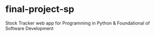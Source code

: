 # final-project-sp
Stock Tracker web app for Programming in Python &amp; Foundational of Software Development
